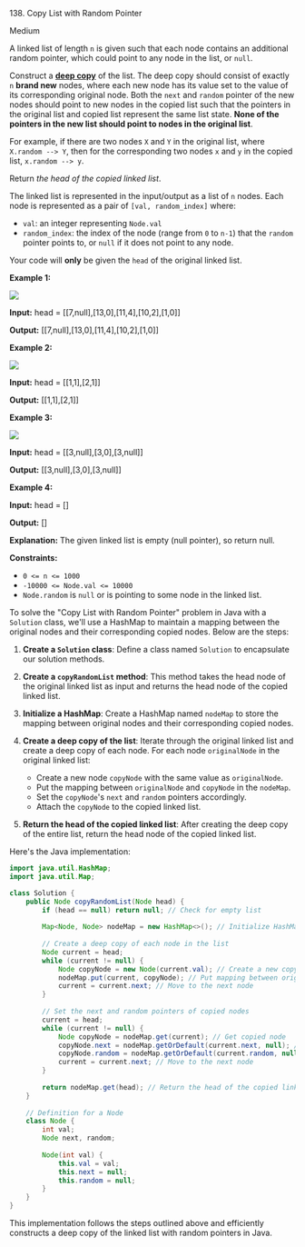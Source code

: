 138\. Copy List with Random Pointer

Medium

A linked list of length `n` is given such that each node contains an additional random pointer, which could point to any node in the list, or `null`.

Construct a [**deep copy**](https://en.wikipedia.org/wiki/Object_copying#Deep_copy) of the list. The deep copy should consist of exactly `n` **brand new** nodes, where each new node has its value set to the value of its corresponding original node. Both the `next` and `random` pointer of the new nodes should point to new nodes in the copied list such that the pointers in the original list and copied list represent the same list state. **None of the pointers in the new list should point to nodes in the original list**.

For example, if there are two nodes `X` and `Y` in the original list, where `X.random --> Y`, then for the corresponding two nodes `x` and `y` in the copied list, `x.random --> y`.

Return _the head of the copied linked list_.

The linked list is represented in the input/output as a list of `n` nodes. Each node is represented as a pair of `[val, random_index]` where:

*   `val`: an integer representing `Node.val`
*   `random_index`: the index of the node (range from `0` to `n-1`) that the `random` pointer points to, or `null` if it does not point to any node.

Your code will **only** be given the `head` of the original linked list.

**Example 1:**

![](https://leetcode-in-java.github.io/src/main/java/g0101_0200/s0138_copy_list_with_random_pointer/e1.png)

**Input:** head = [[7,null],[13,0],[11,4],[10,2],[1,0]]

**Output:** [[7,null],[13,0],[11,4],[10,2],[1,0]] 

**Example 2:**

![](https://leetcode-in-java.github.io/src/main/java/g0101_0200/s0138_copy_list_with_random_pointer/e2.png)

**Input:** head = [[1,1],[2,1]]

**Output:** [[1,1],[2,1]] 

**Example 3:**

**![](https://leetcode-in-java.github.io/src/main/java/g0101_0200/s0138_copy_list_with_random_pointer/e3.png)**

**Input:** head = [[3,null],[3,0],[3,null]]

**Output:** [[3,null],[3,0],[3,null]] 

**Example 4:**

**Input:** head = []

**Output:** []

**Explanation:** The given linked list is empty (null pointer), so return null. 

**Constraints:**

*   `0 <= n <= 1000`
*   `-10000 <= Node.val <= 10000`
*   `Node.random` is `null` or is pointing to some node in the linked list.

To solve the "Copy List with Random Pointer" problem in Java with a `Solution` class, we'll use a HashMap to maintain a mapping between the original nodes and their corresponding copied nodes. Below are the steps:

1. **Create a `Solution` class**: Define a class named `Solution` to encapsulate our solution methods.

2. **Create a `copyRandomList` method**: This method takes the head node of the original linked list as input and returns the head node of the copied linked list.

3. **Initialize a HashMap**: Create a HashMap named `nodeMap` to store the mapping between original nodes and their corresponding copied nodes.

4. **Create a deep copy of the list**: Iterate through the original linked list and create a deep copy of each node. For each node `originalNode` in the original linked list:
   - Create a new node `copyNode` with the same value as `originalNode`.
   - Put the mapping between `originalNode` and `copyNode` in the `nodeMap`.
   - Set the `copyNode`'s `next` and `random` pointers accordingly.
   - Attach the `copyNode` to the copied linked list.

5. **Return the head of the copied linked list**: After creating the deep copy of the entire list, return the head node of the copied linked list.

Here's the Java implementation:

```java
import java.util.HashMap;
import java.util.Map;

class Solution {
    public Node copyRandomList(Node head) {
        if (head == null) return null; // Check for empty list
        
        Map<Node, Node> nodeMap = new HashMap<>(); // Initialize HashMap to store mapping between original and copied nodes
        
        // Create a deep copy of each node in the list
        Node current = head;
        while (current != null) {
            Node copyNode = new Node(current.val); // Create a new copy node
            nodeMap.put(current, copyNode); // Put mapping between original and copied nodes in the map
            current = current.next; // Move to the next node
        }
        
        // Set the next and random pointers of copied nodes
        current = head;
        while (current != null) {
            Node copyNode = nodeMap.get(current); // Get copied node
            copyNode.next = nodeMap.getOrDefault(current.next, null); // Set next pointer
            copyNode.random = nodeMap.getOrDefault(current.random, null); // Set random pointer
            current = current.next; // Move to the next node
        }
        
        return nodeMap.get(head); // Return the head of the copied linked list
    }
    
    // Definition for a Node
    class Node {
        int val;
        Node next, random;
        
        Node(int val) {
            this.val = val;
            this.next = null;
            this.random = null;
        }
    }
}
```

This implementation follows the steps outlined above and efficiently constructs a deep copy of the linked list with random pointers in Java.